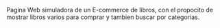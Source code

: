 Pagina Web simuladora de un E-commerce de libros, con el propocito de mostrar libros varios para comprar y tambien buscar por categorias.
